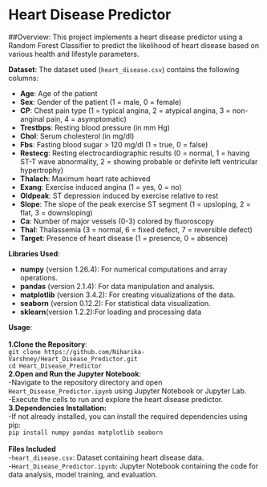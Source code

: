 # Heart Disease Predictor

##Overview:
This project implements a heart disease predictor using a Random Forest Classifier to predict the likelihood of heart disease based on various health and lifestyle parameters.

**Dataset**:
The dataset used (`heart_disease.csv`) contains the following columns:

- **Age**: Age of the patient
- **Sex**: Gender of the patient (1 = male, 0 = female)
- **CP**: Chest pain type (1 = typical angina, 2 = atypical angina, 3 = non-anginal pain, 4 = asymptomatic)
- **Trestbps**: Resting blood pressure (in mm Hg)
- **Chol**: Serum cholesterol (in mg/dl)
- **Fbs**: Fasting blood sugar > 120 mg/dl (1 = true, 0 = false)
- **Restecg**: Resting electrocardiographic results (0 = normal, 1 = having ST-T wave abnormality, 2 = showing probable or definite left ventricular hypertrophy)
- **Thalach**: Maximum heart rate achieved
- **Exang**: Exercise induced angina (1 = yes, 0 = no)
- **Oldpeak**: ST depression induced by exercise relative to rest
- **Slope**: The slope of the peak exercise ST segment (1 = upsloping, 2 = flat, 3 = downsloping)
- **Ca**: Number of major vessels (0-3) colored by fluoroscopy
- **Thal**: Thalassemia (3 = normal, 6 = fixed defect, 7 = reversible defect)
- **Target**: Presence of heart disease (1 = presence, 0 = absence)

**Libraries Used**:
- **numpy** (version 1.26.4): For numerical computations and array operations.
- **pandas** (version 2.1.4): For data manipulation and analysis.
- **matplotlib** (version 3.4.2): For creating visualizations of the data.
- **seaborn** (version 0.12.2): For statistical data visualization.
- **sklearn**(version 1.2.2):For loading and processing data

**Usage**:
<br>
<br>
**1.Clone the Repository**:
<br>
```git clone https://github.com/Niharika-Varshney/Heart_Disease_Predictor.git```
<br>
```cd Heart_Disease_Predictor```
<br>
**2.Open and Run the Jupyter Notebook**:
<br>
-Navigate to the repository directory and open ```Heart_Disease_Predictor.ipynb``` using Jupyter Notebook or Jupyter Lab.
<br>
-Execute the cells to run and explore the heart disease predictor.
<br>
**3.Dependencies Installation:**
<br>
-If not already installed, you can install the required dependencies using pip:
<br>
```pip install numpy pandas matplotlib seaborn```
<br>
<br>
**Files Included**
<br>
-```heart_disease.csv```: Dataset containing heart disease data.
<br>
-```Heart_Disease_Predictor.ipynb```: Jupyter Notebook containing the code for data analysis, model training, and evaluation.
